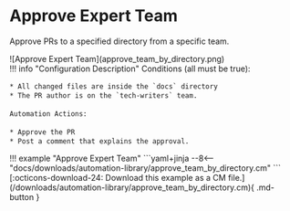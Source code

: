 
# Approve Expert Team
Approve PRs to a specified directory from a specific team. 

<div class="automationImage" style="align:right" markdown="1">
![Approve Expert Team](approve_team_by_directory.png)
</div>
<div class="automationDescription" markdown="1">
!!! info "Configuration Description"
    Conditions (all must be true):

    * All changed files are inside the `docs` directory
    * The PR author is on the `tech-writers` team.

    Automation Actions:

    * Approve the PR
    * Post a comment that explains the approval.
</div>
!!! example "Approve Expert Team"
    ```yaml+jinja
    --8<-- "docs/downloads/automation-library/approve_team_by_directory.cm"
    ```
    <div class="result" markdown>
      <span>
      [:octicons-download-24: Download this example as a CM file.](/downloads/automation-library/approve_team_by_directory.cm){ .md-button }
      </span>
    </div>
